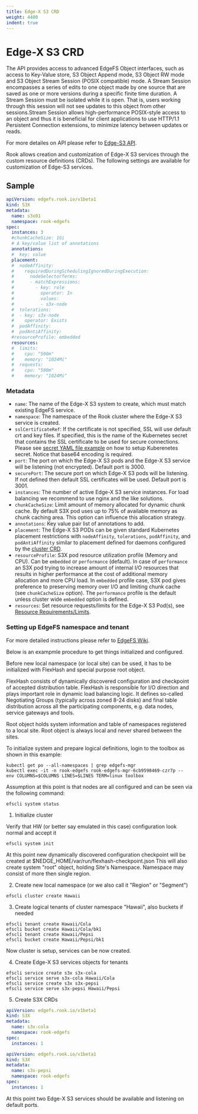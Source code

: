 ```yaml
---
title: Edge-X S3 CRD
weight: 4400
indent: true
---
```


# Edge-X S3 CRD

The API provides access to advanced EdgeFS Object interfaces, such as access to Key-Value store, S3 Object Append mode, S3 Object RW mode and S3 Object Stream Session (POSIX compatible) mode. A Stream Session encompasses a series of edits to one object made by one source that are saved as one or more versions during a specific finite time duration. A Stream Session must be isolated while it is open. That is, users working through this session will not see updates to this object from other sessions.Stream Session allows high-performance POSIX-style access to an object and thus it is beneficial for client applications to use HTTP/1.1 Persistent Connection extensions, to minimize latency between updates or reads.

For more detailes on API please refer to [Edge-S3 API](https://edgex.docs.apiary.io/).

Rook allows creation and customization of Edge-X S3 services through the custom resource definitions (CRDs).
The following settings are available for customization of Edge-S3 services.

## Sample

```yaml
apiVersion: edgefs.rook.io/v1beta1
kind: S3X
metadata:
  name: s3x01
  namespace: rook-edgefs
spec:
  instances: 3
  #chunkCacheSize: 1Gi
  # A key/value list of annotations
  annotations:
  #  key: value
  placement:
  #  nodeAffinity:
  #    requiredDuringSchedulingIgnoredDuringExecution:
  #      nodeSelectorTerms:
  #      - matchExpressions:
  #        - key: role
  #          operator: In
  #          values:
  #          - s3x-node
  #  tolerations:
  #  - key: s3x-node
  #    operator: Exists
  #  podAffinity:
  #  podAntiAffinity:
  #resourceProfile: embedded
  resources:
  #  limits:
  #    cpu: "500m"
  #    memory: "1024Mi"
  #  requests:
  #    cpu: "500m"
  #    memory: "1024Mi"
```

### Metadata

- `name`: The name of the Edge-X S3 system to create, which must match existing EdgeFS service.
- `namespace`: The namespace of the Rook cluster where the Edge-X S3 service is created.
- `sslCertificateRef`: If the certificate is not specified, SSL will use default crt and key files. If specified, this is the name of the Kubernetes secret that contains the SSL certificate to be used for secure connections. Please see [secret YAML file example](/cluster/examples/kubernetes/edgefs/sslKeyCertificate.yaml) on how to setup Kuberenetes secret. Notice that base64 encoding is required.
- `port`: The port on which the Edge-X S3 pods and the Edge-X S3 service will be listening (not encrypted). Default port is 3000.
- `securePort`: The secure port on which Edge-X S3 pods will be listening. If not defined then default SSL certificates will be used. Default port is 3001.
- `instances`: The number of active Edge-X S3 service instances. For load balancing we recommend to use nginx and the like solutions.
- `chunkCacheSize`: Limit amount of memory allocated for dynamic chunk cache. By default S3X pod uses up to 75% of available memory as chunk caching area. This option can influence this allocation strategy.
- `annotations`: Key value pair list of annotations to add.
- `placement`: The Edge-X S3 PODs can be given standard Kubernetes placement restrictions with `nodeAffinity`, `tolerations`, `podAffinity`, and `podAntiAffinity` similar to placement defined for daemons configured by the [cluster CRD](/cluster/examples/kubernetes/edgefs/cluster.yaml).
- `resourceProfile`: S3X pod resource utilization profile (Memory and CPU). Can be `embedded` or `performance` (default). In case of `performance` an S3X pod trying to increase amount of internal I/O resources that results in higher performance at the cost of additional memory allocation and more CPU load. In `embedded` profile case, S3X pod gives preference to preserving memory over I/O and limiting chunk cache (see `chunkCacheSize` option). The `performance` profile is the default unless cluster wide `embedded` option is defined.
- `resources`: Set resource requests/limits for the Edge-X S3 Pod(s), see [Resource Requirements/Limits](edgefs-cluster-crd.md#resource-requirementslimits).

### Setting up EdgeFS namespace and tenant

For more detailed instructions please refer to [EdgeFS Wiki](https://github.com/Nexenta/edgefs/wiki).

Below is an exampmle procedure to get things initialized and configured.

Before new local namespace (or local site) can be used, it has to be initialized with FlexHash and special purpose root object.

FlexHash consists of dynamically discovered configuration and checkpoint of accepted distribution table. FlexHash is responsible for I/O direction and plays important role in dynamic load balancing logic. It defines so-called Negotiating Groups (typically across zoned 8-24 disks) and final table distribution across all the participating components, e.g. data nodes, service gateways and tools.

Root object holds system information and table of namespaces registered to a local site. Root object is always local and never shared between the sites.

To initialize system and prepare logical definitions, login to the toolbox as shown in this example:

```
kubectl get po --all-namespaces | grep edgefs-mgr
kubectl exec -it -n rook-edgefs rook-edgefs-mgr-6cb9598469-czr7p -- env COLUMNS=$COLUMNS LINES=$LINES TERM=linux toolbox
```

Assumption at this point is that nodes are all configured and can be seen via the following command:

```
efscli system status
```

1. Initialize cluster

Verify that HW (or better say emulated in this case) configuration look normal and accept it

```
efscli system init
```

At this point new dynamically discovered configuration checkpoint will be created at $NEDGE_HOME/var/run/flexhash-checkpoint.json
This will also create system "root" object, holding Site's Namespace. Namespace may consist of more then single region.

2. Create new local namespace (or we also call it "Region" or "Segment")

```
efscli cluster create Hawaii
```

3. Create logical tenants of cluster namespace "Hawaii", also buckets if needed

```
efscli tenant create Hawaii/Cola
efscli bucket create Hawaii/Cola/bk1
efscli tenant create Hawaii/Pepsi
efscli bucket create Hawaii/Pepsi/bk1
```

Now cluster is setup, services can be now created.

4. Create Edge-X S3 services objects for tenants

```
efscli service create s3x s3x-cola
efscli service serve s3x-cola Hawaii/Cola
efscli service create s3x s3x-pepsi
efscli service serve s3x-pepsi Hawaii/Pepsi
```

5. Create S3X CRDs

```yaml
apiVersion: edgefs.rook.io/v1beta1
kind: S3X
metadata:
  name: s3x-cola
  namespace: rook-edgefs
spec:
  instances: 1
```

```yaml
apiVersion: edgefs.rook.io/v1beta1
kind: S3X
metadata:
  name: s3x-pepsi
  namespace: rook-edgefs
spec:
  instances: 1
```

At this point two Edge-X S3 services should be available and listening on default ports.
